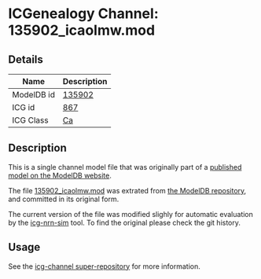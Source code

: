 # ICGenealogy Channel: 135902\_icaolmw.mod

## Details

Name | Description
---- | -----------
ModelDB id | [135902](http://senselab.med.yale.edu/ModelDB/ShowModel.cshtml?model=135902)
ICG id | [867](http://icg.neurotheory.ox.ac.uk/channels/3/867)
ICG Class | [Ca](http://icg.neurotheory.ox.ac.uk/channels/3)

## Description

This is a single channel model file that was originally part of a [published model on the ModelDB website](http://senselab.med.yale.edu/mModelDB/ShowModel.cshtml?model=135902).


The file [135902\_icaolmw.mod](135902_icaolmw.mod) was extrated from [the ModelDB repository](http://senselab.med.yale.edu/ModelDB/ShowModel.cshtml?model=135902), and committed in its original form.

The current version of the file was modified slighly for automatic evaluation by the [icg-nrn-sim](https://github.com/icgenealogy/icg-nrn-sim) tool. To find the original please check the git history.


## Usage

See the [icg-channel super-repository](https://github.com/icgenealogy/icg-channels) for more information.